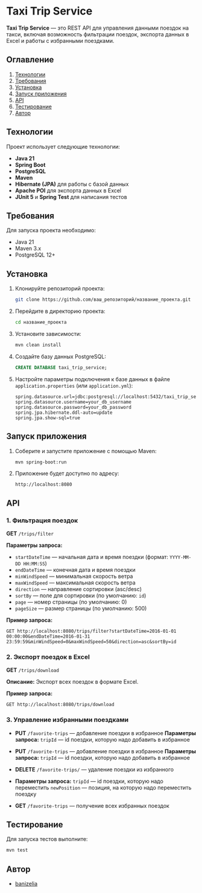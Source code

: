 # Taxi Trip Service

**Taxi Trip Service** — это REST API для управления данными поездок на такси, включая возможность фильтрации поездок, экспорта данных в Excel и работы с избранными поездками.

## Оглавление
1. [Технологии](#технологии)
2. [Требования](#требования)
3. [Установка](#установка)
4. [Запуск приложения](#запуск-приложения)
5. [API](#api)
6. [Тестирование](#тестирование)
7. [Автор](#автор)

## Технологии

Проект использует следующие технологии:
- **Java 21**
- **Spring Boot**
- **PostgreSQL**
- **Maven**
- **Hibernate (JPA)** для работы с базой данных
- **Apache POI** для экспорта данных в Excel
- **JUnit 5** и **Spring Test** для написания тестов

## Требования

Для запуска проекта необходимо:
- Java 21
- Maven 3.x
- PostgreSQL 12+

## Установка

1. Клонируйте репозиторий проекта:
   ```bash
   git clone https://github.com/ваш_репозиторий/название_проекта.git
   ```

2. Перейдите в директорию проекта:
   ```bash
   cd название_проекта
   ```

3. Установите зависимости:
   ```bash
   mvn clean install
   ```

4. Создайте базу данных PostgreSQL:

   ```sql
   CREATE DATABASE taxi_trip_service;
   ```

5. Настройте параметры подключения к базе данных в файле `application.properties` (или `application.yml`):
   ```properties
   spring.datasource.url=jdbc:postgresql://localhost:5432/taxi_trip_service
   spring.datasource.username=your_db_username
   spring.datasource.password=your_db_password
   spring.jpa.hibernate.ddl-auto=update
   spring.jpa.show-sql=true
   ```

## Запуск приложения

1. Соберите и запустите приложение с помощью Maven:
   ```bash
   mvn spring-boot:run
   ```

2. Приложение будет доступно по адресу:
   ```
   http://localhost:8080
   ```

## API

### 1. Фильтрация поездок
**GET** `/trips/filter`

**Параметры запроса:**
- `startDateTime` — начальная дата и время поездки (формат: `YYYY-MM-DD HH:MM:SS`)
- `endDateTime` — конечная дата и время поездки
- `minWindSpeed` — минимальная скорость ветра
- `maxWindSpeed` — максимальная скорость ветра
- `direction` — направление сортировки (asc/desc)
- `sortBy` — поле для сортировки (по умолчанию: `id`)
- `page` — номер страницы (по умолчанию: 0)
- `pageSize` — размер страницы (по умолчанию: 500)

**Пример запроса:**
```http
GET http://localhost:8080/trips/filter?startDateTime=2016-01-01 00:00:00&endDateTime=2016-01-31 23:59:59&minWindSpeed=0&maxWindSpeed=50&direction=asc&sortBy=id
```

### 2. Экспорт поездок в Excel
**GET** `/trips/download`

**Описание:** Экспорт всех поездок в формате Excel.

**Пример запроса:**
```http
GET http://localhost:8080/trips/download
```

### 3. Управление избранными поездками
- **PUT** `/favorite-trips` — добавление поездки в избранное
  **Параметры запроса:**
  `tripId` — id поездки, которую надо добавить в избранное
- **PUT** `/favorite-trips` — добавление поездки в избранное
  **Параметры запроса:**
  `tripId` — id поездки, которую надо добавить в избранное

- **DELETE** `/favorite-trips/` — удаление поездки из избранного
-   **Параметры запроса:**
  `tripId` — id поездки, которую надо переместить
  `newPosition` — позиция, на которую надо переместить поездку
- **GET** `/favorite-trips` — получение всех избранных поездок

## Тестирование

Для запуска тестов выполните:
```bash
mvn test
```

## Автор

- [banizelia](https://github.com/banizelia)
